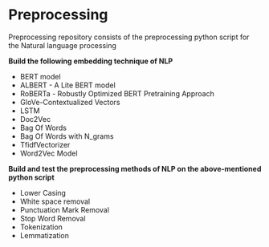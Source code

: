 # Preprocessing

Preprocessing repository consists of the preprocessing python script for the Natural language processing


**Build the following embedding technique of NLP**
* BERT model
* ALBERT - A Lite BERT model
* RoBERTa - Robustly Optimized BERT Pretraining Approach
* GloVe-Contextualized Vectors
* LSTM
* Doc2Vec
* Bag Of Words
* Bag Of Words with N_grams
* TfidfVectorizer
* Word2Vec Model

**Build and test the preprocessing methods of NLP on the above-mentioned python script**
* Lower Casing
* White space removal
* Punctuation Mark Removal
* Stop Word Removal
* Tokenization
* Lemmatization


